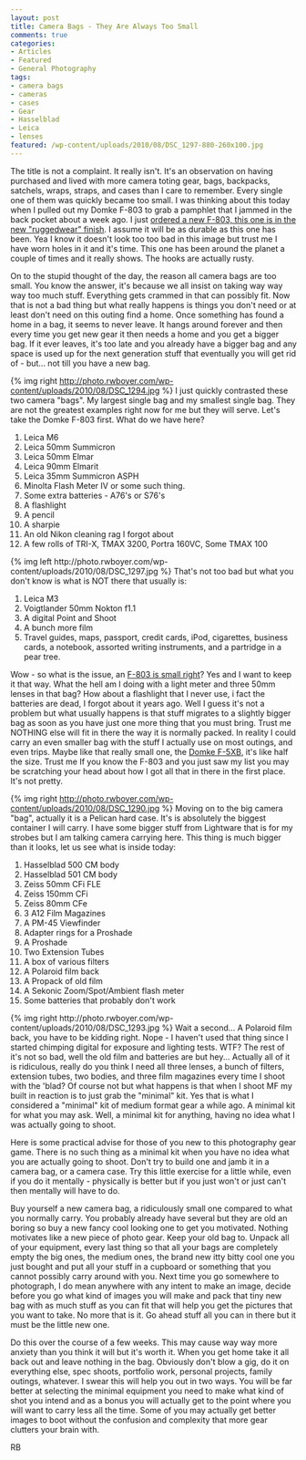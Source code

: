 ```yaml
---
layout: post
title: Camera Bags - They Are Always Too Small
comments: true
categories:
- Articles
- Featured
- General Photography
tags:
- camera bags
- cameras
- cases
- Gear
- Hasselblad
- Leica
- lenses
featured: /wp-content/uploads/2010/08/DSC_1297-880-260x100.jpg
---
```

The title is not a complaint. It really isn't. It's an observation on having purchased and lived with more camera toting gear, bags, backpacks, satchels, wraps, straps, and cases than I care to remember. Every single one of them was quickly became too small. I was thinking about this today when I pulled out my Domke F-803 to grab a pamphlet that I jammed in the back pocket about a week ago. I just <a href="http://www.amazon.com/gp/product/B001RNPD42?ie=UTF8&amp;tag=rbde-20&amp;linkCode=as2&amp;camp=1789&amp;creative=390957&amp;creativeASIN=B001RNPD42">ordered a new F-803, this one is in the new "ruggedwear" finish</a>. I assume it will be as durable as this one has been. Yea I know it doesn't look too too bad in this image but trust me I have worn holes in it and it's time. This one has been around the planet a couple of times and it really shows. The hooks are actually rusty.

On to the stupid thought of the day, the reason all camera bags are too small. You know the answer, it's because we all insist on taking way way way too much stuff. Everything gets crammed in that can possibly fit. Now that is not a bad thing but what really happens is things you don't need or at least don't need on this outing find a home. Once something has found a home in a bag, it seems to never leave. It hangs around forever and then every time you get new gear it then needs a home and you get a bigger bag. If it ever leaves, it's too late and you already have a bigger bag and any space is used up for the next generation stuff that eventually you will get rid of - but... not till you have a new bag.

{% img right http://photo.rwboyer.com/wp-content/uploads/2010/08/DSC_1294.jpg %}
I just quickly contrasted these two camera "bags". My largest single bag and my smallest single bag. They are not the greatest examples right now for me but they will serve. Let's take the Domke F-803 first. What do we have here?
<ol>
	<li>Leica M6</li>
	<li>Leica 50mm Summicron</li>
	<li>Leica 50mm Elmar</li>
	<li>Leica 90mm Elmarit</li>
	<li>Leica 35mm Summicron ASPH</li>
	<li>Minolta Flash Meter IV or some such thing.</li>
	<li>Some extra batteries - A76's or S76's</li>
	<li>A flashlight</li>
	<li>A pencil</li>
	<li>A sharpie</li>
	<li>An old Nikon cleaning rag I forgot about</li>
	<li>A few rolls of TRI-X, TMAX 3200, Portra 160VC, Some TMAX 100</li>
</ol>
{% img left http://photo.rwboyer.com/wp-content/uploads/2010/08/DSC_1297.jpg %}
That's not too bad but what you don't know is what is NOT there that usually is:
<ol>
	<li>Leica M3</li>
	<li>Voigtlander 50mm Nokton f1.1</li>
	<li>A digital Point and Shoot</li>
	<li>A bunch more film</li>
	<li>Travel guides, maps, passport, credit cards, iPod, cigarettes, business cards, a notebook, assorted writing instruments, and a partridge in a pear tree.</li>
</ol>
Wow - so what is the issue, an <a href="http://www.amazon.com/gp/product/B001RNPD42?ie=UTF8&amp;tag=rbde-20&amp;linkCode=as2&amp;camp=1789&amp;creative=390957&amp;creativeASIN=B001RNPD42">F-803 is small right</a>? Yes and I want to keep it that way. What the hell am I doing with a light meter and three 50mm lenses in that bag? How about a flashlight that I never use, i fact the batteries are dead, I forgot about it years ago. Well I guess it's not a problem but what usually happens is that stuff migrates to a slightly bigger bag as soon as you have just one more thing that you must bring. Trust me NOTHING else will fit in there the way it is normally packed. In reality I could carry an even smaller bag with the stuff I actually use on most outings, and even trips. Maybe like that really small one, the <a href="http://www.amazon.com/gp/product/B002BH3XXQ?ie=UTF8&amp;tag=rbde-20&amp;linkCode=as2&amp;camp=1789&amp;creative=390957&amp;creativeASIN=B002BH3XXQ">Domke F-5XB</a>, it's like half the size. Trust me If you know the F-803 and you just saw my list you may be scratching your head about how I got all that in there in the first place. It's not pretty.

{% img right http://photo.rwboyer.com/wp-content/uploads/2010/08/DSC_1290.jpg %}
Moving on to the big camera "bag", actually it is a Pelican hard case. It's is absolutely the biggest container I will carry. I have some bigger stuff from Lightware that is for my strobes but I am talking camera carrying here. This thing is much bigger than it looks, let us see what is inside today:
<ol>
	<li>Hasselblad 500 CM body</li>
	<li>Hasselblad 501 CM body</li>
	<li>Zeiss 50mm CFi FLE</li>
	<li>Zeiss 150mm CFi</li>
	<li>Zeiss 80mm CFe</li>
	<li>3 A12 Film Magazines</li>
	<li>A PM-45 Viewfinder</li>
	<li>Adapter rings for a Proshade</li>
	<li>A Proshade</li>
	<li>Two Extension Tubes</li>
	<li>A box of various filters</li>
	<li>A Polaroid film back</li>
	<li>A Propack of old film</li>
	<li>A Sekonic Zoom/Spot/Ambient flash meter</li>
	<li>Some batteries that probably don't work</li>
</ol>
{% img right http://photo.rwboyer.com/wp-content/uploads/2010/08/DSC_1293.jpg %}
Wait a second... A Polaroid film back, you have to be kidding right. Nope - I haven't used that thing since I started chimping digital for exposure and lighting tests. WTF? The rest of it's not so bad, well the old film and batteries are but hey... Actually all of it is ridiculous, really do you think I need all three lenses, a bunch of filters, extension tubes, two bodies, and three film magazines every time I shoot with the 'blad? Of course not but what happens is that when I shoot MF my built in reaction is to just grab the "minimal" kit. Yes that is what I considered a "minimal" kit of medium format gear a while ago. A minimal kit for what you may ask. Well, a minimal kit for anything, having no idea what I was actually going to shoot.

Here is some practical advise for those of you new to this photography gear game. There is no such thing as a minimal kit when you have no idea what you are actually going to shoot. Don't try to build one and jamb it in a camera bag, or a camera case. Try this little exercise for a little while, even if you do it mentally - physically is better but if you just won't or just can't then mentally will have to do.

Buy yourself a new camera bag, a ridiculously small one compared to what you normally carry. You probably already have several but they are old an boring so buy a new fancy cool looking one to get you motivated. Nothing motivates like a new piece of photo gear. Keep your old bag to. Unpack all of your equipment, every last thing so that all your bags are completely empty the big ones, the medium ones, the brand new itty bitty cool one you just bought and put all your stuff in a cupboard or something that you cannot possibly carry around with you. Next time you go somewhere to photograph, I do mean anywhere with any intent to make an image, decide before you go what kind of images you will make and pack that tiny new bag with as much stuff as you can fit that will help you get the pictures that you want to take. No more that is it. Go ahead stuff all you can in there but it must be the little new one.

Do this over the course of a few weeks. This may cause way way more anxiety than you think it will but it's worth it. When you get home take it all back out and leave nothing in the bag. Obviously don't blow a gig, do it on everything else, spec shoots, portfolio work, personal projects, family outings, whatever. I swear this will help you out in two ways. You will be far better at selecting the minimal equipment you need to make what kind of shot you intend and as a bonus you will actually get to the point where you will want to carry less all the time. Some of you may actually get better images to boot without the confusion and complexity that more gear clutters your brain with.

RB